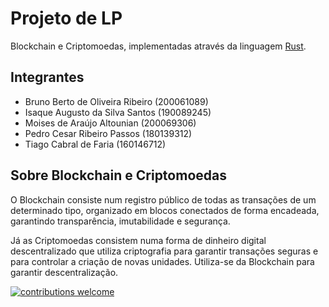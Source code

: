 # Projeto de LP

Blockchain e Criptomoedas, implementadas através da linguagem [Rust](https://www.rust-lang.org/pt-BR).

## Integrantes

- Bruno Berto de Oliveira Ribeiro (200061089)
- Isaque Augusto da Silva Santos (190089245)
- Moises de Araújo Altounian (200069306)
- Pedro Cesar Ribeiro Passos (180139312)
- Tiago Cabral de Faria (160146712)

## Sobre Blockchain e Criptomoedas

O Blockchain consiste num registro público de todas as transações de um determinado tipo, organizado em blocos conectados de forma encadeada, garantindo transparência, imutabilidade e segurança.

Já as Criptomoedas consistem numa forma de dinheiro digital descentralizado que utiliza criptografia para garantir transações seguras e para controlar a criação de novas unidades. Utiliza-se da Blockchain para garantir descentralização.

[![contributions welcome](https://img.shields.io/badge/contributions-welcome-brightgreen.svg?style=flat)](https://github.com/seraphritt/projeto_LP/issues)